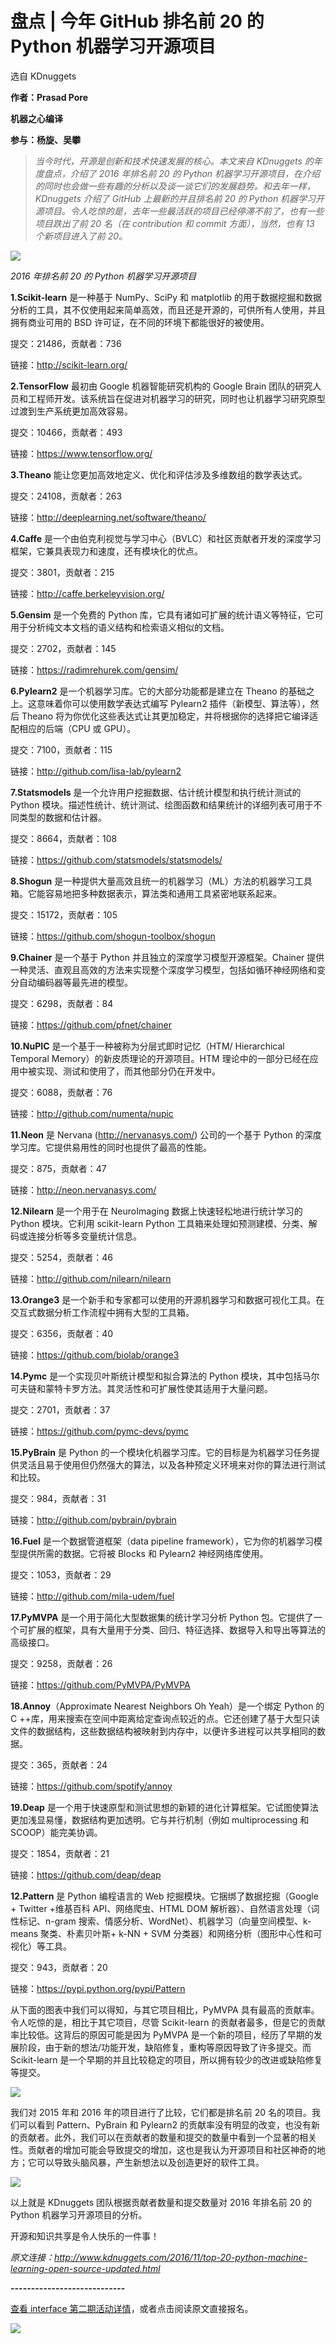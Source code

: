 # 盘点 | 今年 GitHub 排名前 20 的 Python 机器学习开源项目

选自 KDnuggets

**作者：Prasad Pore**

**机器之心编译**

**参与：杨旋、吴攀**

> *当今时代，开源是创新和技术快速发展的核心。*本文来自 KDnuggets 的年度盘点，介绍了* 2016 年排名前 20 的 Python 机器学习开源项目，在介绍的同时也会做一些有趣的分析以及谈一谈它们的发展趋势。和去年一样，KDnuggets 介绍了 GitHub 上最新的并且排名前 20 的 Python 机器学习开源项目。令人吃惊的是，去年一些最活跃的项目已经停滞不前了，也有一些项目跌出了前 20 名（在 contribution 和 commit 方面），当然，也有 13 个新项目进入了前 20。*

![](img/fdb6e80a4b4c998fe38b3eb3f8982dc6.jpg)

*2016 年排名前 20 的 Python 机器学习开源项目*

**1.Scikit-learn** 是一种基于 NumPy、SciPy 和 matplotlib 的用于数据挖掘和数据分析的工具，其不仅使用起来简单高效，而且还是开源的，可供所有人使用，并且拥有商业可用的 BSD 许可证，在不同的环境下都能很好的被使用。

提交：21486，贡献者：736

链接：http://scikit-learn.org/

**2.TensorFlow** 最初由 Google 机器智能研究机构的 Google Brain 团队的研究人员和工程师开发。该系统旨在促进对机器学习的研究，同时也让机器学习研究原型过渡到生产系统更加高效容易。

提交：10466，贡献者：493

链接：https://www.tensorflow.org/

**3.Theano** 能让您更加高效地定义、优化和评估涉及多维数组的数学表达式。

提交：24108，贡献者：263

链接：http://deeplearning.net/software/theano/

**4.Caffe** 是一个由伯克利视觉与学习中心（BVLC）和社区贡献者开发的深度学习框架，它兼具表现力和速度，还有模块化的优点。

提交：3801，贡献者：215

链接：http://caffe.berkeleyvision.org/

**5.Gensim** 是一个免费的 Python 库，它具有诸如可扩展的统计语义等特征，它可用于分析纯文本文档的语义结构和检索语义相似的文档。

提交：2702，贡献者：145

链接：https://radimrehurek.com/gensim/

**6.Pylearn2** 是一个机器学习库。它的大部分功能都是建立在 Theano 的基础之上。这意味着你可以使用数学表达式编写 Pylearn2 插件（新模型、算法等），然后 Theano 将为你优化这些表达式让其更加稳定，并将根据你的选择把它编译适配相应的后端（CPU 或 GPU）。

提交：7100，贡献者：115

链接：http://github.com/lisa-lab/pylearn2

**7.Statsmodels** 是一个允许用户挖掘数据、估计统计模型和执行统计测试的 Python 模块。描述性统计、统计测试、绘图函数和结果统计的详细列表可用于不同类型的数据和估计器。

提交：8664，贡献者：108

链接：https://github.com/statsmodels/statsmodels/

**8.Shogun** 是一种提供大量高效且统一的机器学习（ML）方法的机器学习工具箱。它能容易地把多种数据表示，算法类和通用工具紧密地联系起来。

提交：15172，贡献者：105

链接：https://github.com/shogun-toolbox/shogun

**9.Chainer** 是一个基于 Python 并且独立的深度学习模型开源框架。Chainer 提供一种灵活、直观且高效的方法来实现整个深度学习模型，包括如循环神经网络和变分自动编码器等最先进的模型。

提交：6298，贡献者：84

链接：https://github.com/pfnet/chainer

**10.NuPIC** 是一个基于一种被称为分层式即时记忆（HTM/ Hierarchical Temporal Memory）的新皮质理论的开源项目。HTM 理论中的一部分已经在应用中被实现、测试和使用了，而其他部分仍在开发中。

提交：6088，贡献者：76

链接：http://github.com/numenta/nupic

**11.Neon** 是 Nervana (http://nervanasys.com/) 公司的一个基于 Python 的深度学习库。它提供易用性的同时也提供了最高的性能。

提交：875，贡献者：47

链接：http://neon.nervanasys.com/

**12.Nilearn** 是一个用于在 NeuroImaging 数据上快速轻松地进行统计学习的 Python 模块。它利用 scikit-learn Python 工具箱来处理如预测建模、分类、解码或连接分析等多变量统计信息。

提交：5254，贡献者：46

链接：http://github.com/nilearn/nilearn

**13.Orange3** 是一个新手和专家都可以使用的开源机器学习和数据可视化工具。在交互式数据分析工作流程中拥有大型的工具箱。

提交：6356，贡献者：40

链接：https://github.com/biolab/orange3

**14.Pymc** 是一个实现贝叶斯统计模型和拟合算法的 Python 模块，其中包括马尔可夫链和蒙特卡罗方法。其灵活性和可扩展性使其适用于大量问题。

提交：2701，贡献者：37

链接：https://github.com/pymc-devs/pymc

**15.PyBrain** 是 Python 的一个模块化机器学习库。它的目标是为机器学习任务提供灵活且易于使用但仍然强大的算法，以及各种预定义环境来对你的算法进行测试和比较。

提交：984，贡献者：31

链接：http://github.com/pybrain/pybrain

**16.Fuel** 是一个数据管道框架（data pipeline framework），它为你的机器学习模型提供所需的数据。它将被 Blocks 和 Pylearn2 神经网络库使用。

提交：1053，贡献者：29

链接：http://github.com/mila-udem/fuel

**17.PyMVPA** 是一个用于简化大型数据集的统计学习分析 Python 包。它提供了一个可扩展的框架，具有大量用于分类、回归、特征选择、数据导入和导出等算法的高级接口。

提交：9258，贡献者：26

链接：https://github.com/PyMVPA/PyMVPA

**18.Annoy**（Approximate Nearest Neighbors Oh Yeah）是一个绑定 Python 的 C ++库，用来搜索在空间中距离给定查询点较近的点。它还创建了基于大型只读文件的数据结构，这些数据结构被映射到内存中，以便许多进程可以共享相同的数据。

提交：365，贡献者：24

链接：https://github.com/spotify/annoy

**19.Deap** 是一个用于快速原型和测试思想的新颖的进化计算框架。它试图使算法更加浅显易懂，数据结构更加透明。它与并行机制（例如 multiprocessing 和 SCOOP）能完美协调。

提交：1854，贡献者：21

链接：https://github.com/deap/deap

**12.Pattern** 是 Python 编程语言的 Web 挖掘模块。它捆绑了数据挖掘（Google + Twitter +维基百科 API、网络爬虫、HTML DOM 解析器）、自然语言处理（词性标记、n-gram 搜索、情感分析、WordNet）、机器学习（向量空间模型、k-means 聚类、朴素贝叶斯+ k-NN + SVM 分类器）和网络分析（图形中心性和可视化）等工具。

提交：943，贡献者：20

链接：https://pypi.python.org/pypi/Pattern

从下面的图表中我们可以得知，与其它项目相比，PyMVPA 具有最高的贡献率。令人吃惊的是，相比于其它项目，尽管 Scikit-learn 的贡献者最多，但是它的贡献率比较低。这背后的原因可能是因为 PyMVPA 是一个新的项目，经历了早期的发展阶段，由于新的想法/功能开发，缺陷修复，重构等原因导致了许多提交。而 Scikit-learn 是一个早期的并且比较稳定的项目，所以拥有较少的改进或缺陷修复等提交。

![](img/a5665b429bda0bdb2a9eae1e083a5e7c.jpg)

我们对 2015 年和 2016 年的项目进行了比较，它们都是排名前 20 名的项目。我们可以看到 Pattern、PyBrain 和 Pylearn2 的贡献率没有明显的改变，也没有新的贡献者。此外，我们可以在贡献者的数量和提交的数量中看到一个显著的相关性。贡献者的增加可能会导致提交的增加，这也是我认为开源项目和社区神奇的地方；它可以导致头脑风暴，产生新想法以及创造更好的软件工具。

![](img/a670a3c342c1cfd8ce876ad91f9a9757.jpg)

以上就是 KDnuggets 团队根据贡献者数量和提交数量对 2016 年排名前 20 的 Python 机器学习开源项目的分析。

开源和知识共享是令人快乐的一件事！

*原文连接：http://www.kdnuggets.com/2016/11/top-20-python-machine-learning-open-source-updated.html*

**----------------------------**

[查看 interface 第二期活动详情](http://mp.weixin.qq.com/s?__biz=MzA3MzI4MjgzMw==&mid=2650720758&idx=5&sn=3393e25835c0f96ee82396992a8ff27b&chksm=871b0d88b06c849e711c1c42750b1518b42cbb098526f1095ac2a39c9b21b7d2aaf7388fb764&scene=21#wechat_redirect)，或者点击阅读原文直接报名。

![](img/1f5420bd01285a1000624c4f5318e9d5.jpg)